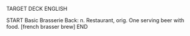 TARGET DECK
ENGLISH

START
Basic
Brasserie
Back: n. Restaurant, orig. One serving beer with food. [french brasser brew]
END

